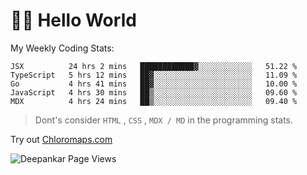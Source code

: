 # 👋🏽 Hello World 

<!--![Deepankar's github stats](https://github-readme-stats.vercel.app/api?username=Deep-Codes&count_private=true&show_icons=true&theme=radical)-->
My Weekly Coding Stats:

<!--START_SECTION:waka-->
```text
JSX          24 hrs 2 mins   ████████████▓░░░░░░░░░░░░   51.22 % 
TypeScript   5 hrs 12 mins   ██▓░░░░░░░░░░░░░░░░░░░░░░   11.09 % 
Go           4 hrs 41 mins   ██▓░░░░░░░░░░░░░░░░░░░░░░   10.00 % 
JavaScript   4 hrs 30 mins   ██▒░░░░░░░░░░░░░░░░░░░░░░   09.60 % 
MDX          4 hrs 24 mins   ██▒░░░░░░░░░░░░░░░░░░░░░░   09.40 % 
```
<!--END_SECTION:waka-->

> Dont's consider `HTML` , `CSS` , `MDX / MD` in the programming stats.

Try out [Chloromaps.com](https://www.chloromaps.com/)

<p align="left"> <img src="https://komarev.com/ghpvc/?username=Deep-Codes&label=Views&color=blue&style=plastic" alt="Deepankar Page Views" /> </p>

